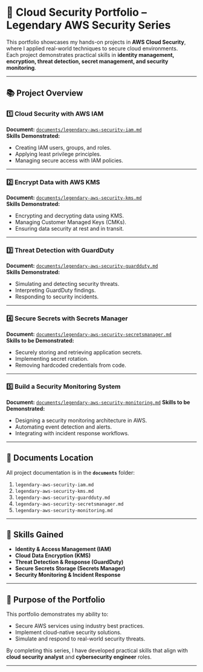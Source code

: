 # 💼 Cloud Security Portfolio – Legendary AWS Security Series

This portfolio showcases my hands-on projects in **AWS Cloud Security**, where I applied real-world techniques to secure cloud environments.  
Each project demonstrates practical skills in **identity management, encryption, threat detection, secret management, and security monitoring**.

---

## 📚 Project Overview

### 1️⃣ Cloud Security with AWS IAM  
**Document:** [`documents/legendary-aws-security-iam.md`](documents/legendary-aws-security-iam.md)  
**Skills Demonstrated:**  
- Creating IAM users, groups, and roles.  
- Applying least privilege principles.  
- Managing secure access with IAM policies.

---

### 2️⃣ Encrypt Data with AWS KMS  
**Document:** [`documents/legendary-aws-security-kms.md`](documents/legendary-aws-security-kms.md)  
**Skills Demonstrated:**  
- Encrypting and decrypting data using KMS.  
- Managing Customer Managed Keys (CMKs).  
- Ensuring data security at rest and in transit.

---

### 3️⃣ Threat Detection with GuardDuty  
**Document:** [`documents/legendary-aws-security-guardduty.md`](documents/legendary-aws-security-guardduty.md)  
**Skills Demonstrated:**  
- Simulating and detecting security threats.  
- Interpreting GuardDuty findings.  
- Responding to security incidents.

---

### 4️⃣ Secure Secrets with Secrets Manager
**Document:** [`documents/legendary-aws-security-secretsmanager.md`](documents/legendary-aws-security-secretsmanager.md)  
**Skills to be Demonstrated:**  
- Securely storing and retrieving application secrets.  
- Implementing secret rotation.  
- Removing hardcoded credentials from code.

---

### 5️⃣ Build a Security Monitoring System
**Document:** [`documents/legendary-aws-security-monitoring.md`](documents/legendary-aws-security-monitoring.md) 
**Skills to be Demonstrated:**  
- Designing a security monitoring architecture in AWS.  
- Automating event detection and alerts.  
- Integrating with incident response workflows.

---

## 📂 Documents Location  

All project documentation is in the **`documents`** folder:  

1. `legendary-aws-security-iam.md`  
2. `legendary-aws-security-kms.md`  
3. `legendary-aws-security-guardduty.md`  
4. `legendary-aws-security-secretsmanager.md`
5. `legendary-aws-security-monitoring.md`

---

## 🎯 Skills Gained  

- **Identity & Access Management (IAM)**  
- **Cloud Data Encryption (KMS)**  
- **Threat Detection & Response (GuardDuty)**  
- **Secure Secrets Storage (Secrets Manager)**  
- **Security Monitoring & Incident Response**  

---

## 🚀 Purpose of the Portfolio  

This portfolio demonstrates my ability to:  
- Secure AWS services using industry best practices.  
- Implement cloud-native security solutions.  
- Simulate and respond to real-world security threats.  

By completing this series, I have developed practical skills that align with **cloud security analyst** and **cybersecurity engineer** roles.

---

